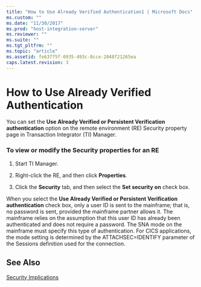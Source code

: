 ```yaml
---
title: "How to Use Already Verified Authentication1 | Microsoft Docs"
ms.custom: ""
ms.date: "11/30/2017"
ms.prod: "host-integration-server"
ms.reviewer: ""
ms.suite: ""
ms.tgt_pltfrm: ""
ms.topic: "article"
ms.assetid: fe63775f-0935-493c-8cce-2048f21265ea
caps.latest.revision: 3
---
```

# How to Use Already Verified Authentication
You can set the **Use Already Verified or Persistent Verification authentication** option on the remote environment (RE) Security property page in Transaction Integrator (TI) Manager.  
  
### To view or modify the Security properties for an RE  
  
1.  Start TI Manager.  
  
2.  Right-click the RE, and then click **Properties**.  
  
3.  Click the **Security** tab, and then select the **Set security on** check box.  
  
 When you select the **Use Already Verified or Persistent Verification authentication** check box, only a user ID is sent to the mainframe; that is, no password is sent, provided the mainframe partner allows it. The mainframe relies on the assumption that this user ID has already been authenticated and does not require a password. The SNA mode on the mainframe must specify this type of authentication. For CICS applications, the mode setting is determined by the ATTACHSEC=IDENTIFY parameter of the Sessions definition used for the connection.  
  
## See Also  
 [Security Implications](../core/security-implications2.md)